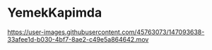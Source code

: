 # YemekKapimda
 


https://user-images.githubusercontent.com/45763073/147093638-33afee1d-b030-4bf7-8ae2-c49e5a864642.mov

